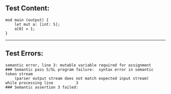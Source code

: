 
Test Content: 
-------------------------
```
mod main (output) { 
    let mut a: [int: 5];
    a[0] = 1;
}
```
------------------------

Test Errors:
-------------------------
```
semantic error, line 3: mutable variable required for assignment
### Semantic pass S/SL program failure:  syntax error in semantic token stream
    (parser output stream does not match expected input stream)
while processing line          3
### Semantic assertion 3 failed: 
```
